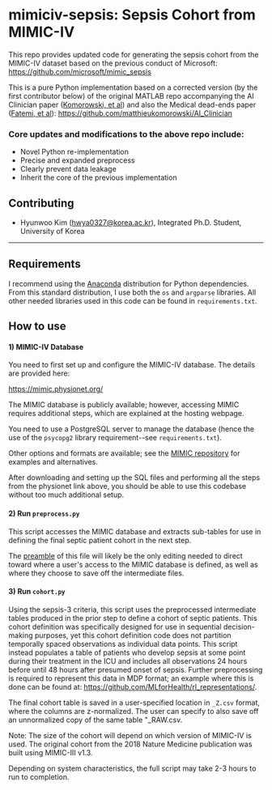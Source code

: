 # mimiciv-sepsis: Sepsis Cohort from MIMIC-IV

This repo provides updated code for generating the sepsis cohort from the MIMIC-IV dataset based on the previous conduct of Microsoft: https://github.com/microsoft/mimic_sepsis

This is a pure Python implementation based on a corrected version (by the first contributor below) of the original MATLAB repo accompanying the AI Clinician paper ([Komorowski, et al](https://www.nature.com/articles/s41591-018-0213-5?sf200531662=1)) and also the Medical dead-ends paper ([Fatemi, et al](https://www.nature.com/articles/s41591-018-0213-5?sf200531662=1https://proceedings.neurips.cc/paper/2021/hash/26405399c51ad7b13b504e74eb7c696c-Abstract.html)): https://github.com/matthieukomorowski/AI_Clinician

### Core updates and modifications to the above repo include:

- Novel Python re-implementation
- Precise and expanded preprocess
- Clearly prevent data leakage
- Inherit the core of the previous implementation


## Contributing

- Hyunwoo Kim (hwya0327@korea.ac.kr), Integrated Ph.D. Student, University of Korea

---

## Requirements

I recommend using the [Anaconda](https://docs.anaconda.com/anaconda/install/) distribution for Python dependencies. From this standard distribution, I use both the `os` and `argparse` libraries. All other needed libraries used in this code can be found in `requirements.txt`.

## How to use

#### 1) MIMIC-IV Database
You need to first set up and configure the MIMIC-IV database. The details are provided here:

https://mimic.physionet.org/

The MIMIC database is publicly available; however, accessing MIMIC requires additional steps, which are explained at the hosting webpage.

You need to use a PostgreSQL server to manage the database (hence the use of the `psycopg2` library requirement--see `requirements.txt`). 

Other options and formats are available; see the [MIMIC repository](https://github.com/MIT-LCP/mimic-code/tree/master/buildmimic) for examples and alternatives.

After downloading and setting up the SQL files and performing all the steps from the physionet link above, you should be able to use this codebase without too much additional setup. 

#### 2) Run `preprocess.py`

This script accesses the MIMIC database and extracts sub-tables for use in defining the final septic patient cohort in the next step.

The [preamble](https://github.com/microsoft/mimic_sepsis/blob/main/preprocess.py#L17-L26) of this file will likely be the only editing needed to direct toward where a user's access to the MIMIC database is defined, as well as where they choose to save off the intermediate files.

#### 3) Run `cohort.py`

Using the sepsis-3 criteria, this script uses the preprocessed intermediate tables produced in the prior step to define a cohort of septic patients. This cohort definition was specifically designed for use in sequential decision-making purposes, yet this cohort definition code does not partition temporally spaced observations as individual data points. This script instead populates a table of patients who develop sepsis at some point during their treatment in the ICU and includes all observations 24 hours before until 48 hours after presumed onset of sepsis. Further preprocessing is required to represent this data in MDP format; an example where this is done can be found at: https://github.com/MLforHealth/rl_representations/.

The final cohort table is saved in a user-specified location in `_Z.csv` format, where the columns are z-normalized. The user can specify to also save off an unnormalized copy of the same table "_RAW.csv.

Note: The size of the cohort will depend on which version of MIMIC-IV is used. The original cohort from the 2018 Nature Medicine publication was built using MIMIC-III v1.3.

Depending on system characteristics, the full script may take 2-3 hours to run to completion.
